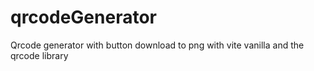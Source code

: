 # qrcodeGenerator
 Qrcode generator with button download to png  with vite vanilla and the qrcode library
